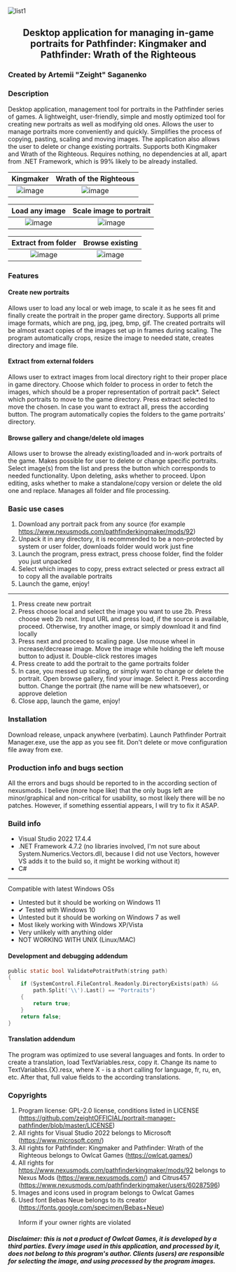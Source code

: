 ![list1](https://user-images.githubusercontent.com/50341618/227392274-89674a5f-96f7-4113-92f9-152702ebffe4.png)

## <p align="center">Desktop application for managing in-game portraits for Pathfinder: Kingmaker and Pathfinder: Wrath of the Righteous</p>

### Created by Artemii "Zeight" Saganenko

### Description

Desktop application, management tool for portraits in the Pathfinder series of games. A lightweight, user-friendly, simple and mostly optimized tool for creating new portraits as well as modifying old ones. Allows the user to manage portraits more conveniently and quickly. Simplifies the process of copying, pasting, scaling and moving images. The application also allows the user to delete or change existing portraits. Supports both Kingmaker and Wrath of the Righteous. Requires nothing, no dependencies at all, apart from .NET Framework, which is 99% likely to be already installed. 


| Kingmaker | Wrath of the Righteous |
| :-------: | :--------------------: |
|![image](https://user-images.githubusercontent.com/50341618/227395883-6e96df36-069f-4b47-8f40-6fe7b38a1ec0.png)|![image](https://user-images.githubusercontent.com/50341618/227396112-714300c1-10d6-42fe-b76b-b2b0670e0e7f.png)|

| Load any image | Scale image to portrait |
| :------------: | :---------------------: |
|![image](https://user-images.githubusercontent.com/50341618/227396290-3f63cf1a-4139-479b-9877-230e772bf13b.png)|![image](https://user-images.githubusercontent.com/50341618/227396316-67fc3ada-200f-4f36-adf4-586c4d5196b8.png)|

| Extract from folder | Browse existing |
| :-----------------: | :-------------: |
|![image](https://user-images.githubusercontent.com/50341618/227396815-0a2a97e1-169d-4861-b667-9c41cc6b5cf6.png)|![image](https://user-images.githubusercontent.com/50341618/227396755-de05f69f-01c9-47af-a005-577693399463.png)|

### Features

#### Create new portraits
Allows user to load any local or web image, to scale it as he sees fit and finally create the portrait in the proper game directory. Supports all prime image formats, which are png, jpg, jpeg, bmp, gif. The created portraits will be almost exact copies of the images set up in frames during scaling. The program automatically crops, resize the image to needed state, creates directory and image file.

#### Extract from external folders
Allows user to extract images from local directory right to their proper place in game directory. Choose which folder to process in order to fetch the images, which should be a proper representation of portrait pack*. Select which portraits to move to the game directory. Press extract selected to move the chosen. In case you want to extract all, press the according button. The program automatically copies the folders to the game portraits' directory.

#### Browse gallery and change/delete old images
Allows user to browse the already existing/loaded and in-work portraits of the game. Makes possible for user to delete or change specific portraits. Select image(s) from the list and press the button which corresponds to needed functionality. Upon deleting, asks whether to proceed. Upon editing, asks whether to make a standalone/copy version or delete the old one and replace. Manages all folder and file processing. 

### Basic use cases
1. Download any portrait pack from any source (for example https://www.nexusmods.com/pathfinderkingmaker/mods/92)
2. Unpack it in any directory, it is recommended to be a non-protected by system or user folder, downloads folder would work just fine
3. Launch the program, press extract, press choose folder, find the folder you just unpacked
4. Select which images to copy, press extract selected or press extract all to copy all the available portraits
5. Launch the game, enjoy!
---
1. Press create new portrait
2. Press choose local and select the image you want to use
  2b. Press choose web
  2b next. Input URL and press load, if the source is available, proceed. Otherwise, try another image, or simply download it and find locally
3. Press next and proceed to scaling page. Use mouse wheel in increase/decrease image. Move the image while holding the left mouse button to adjust it. Double-click restores images
4. Press create to add the portrait to the game portraits folder
5. In case, you messed up scaling, or simply want to change or delete the portrait. Open browse gallery, find your image. Select it. Press according button. Change the portrait (the name will be new whatsoever), or approve deletion 
5. Close app, launch the game, enjoy!

### Installation
Download release, unpack anywhere (verbatim). Launch Pathfinder Portrait Manager.exe, use the app as you see fit. Don't delete or move configuration file away from exe.

### Production info and bugs section
All the errors and bugs should be reported to in the according section of nexusmods. I believe (more hope like) that the only bugs left are minor/graphical and non-critical for usability, so most likely there will be no patches. However, if something essential appears, I will try to fix it ASAP.

### Build info
* Visual Studio 2022 17.4.4
* .NET Framework 4.7.2 (no libraries involved, I'm not sure about System.Numerics.Vectors.dll, because I did not use Vectors, however VS adds it to the build so, it might be working without it)
* C#
---
Compatible with latest Windows OSs 
* Untested but it should be working on Windows 11
* ✔ Tested with Windows 10
* Untested but it should be working on Windows 7 as well
* Most likely working with Windows XP/Vista
* Very unlikely with anything older
* NOT WORKING WITH UNIX (Linux/MAC)

#### Development and debugging addendum
```c sharp
public static bool ValidatePotraitPath(string path)
{
    if (SystemControl.FileControl.Readonly.DirectoryExists(path) &&
        path.Split('\\').Last() == "Portraits")
    {
        return true;
    }
    return false;
}
```
#### Translation addendum
The program was optimized to use several languages and fonts. In order to create a translation, load TextVariables.resx, copy it. Change its name to TextVariables.{X}.resx, where X - is a short calling for language, fr, ru, en, etc. After that, full value fields to the according translations. 

### Copyrights
1. Program license: GPL-2.0 license, conditions listed in LICENSE (https://github.com/zeightOFFICIAL/portrait-manager-pathfinder/blob/master/LICENSE)
2. All rights for Visual Studio 2022 belongs to Microsoft (https://www.microsoft.com/)
3. All rights for Pathfinder: Kingmaker and Pathfinder: Wrath of the Righteous belongs to Owlcat Games (https://owlcat.games/)
4. All rights for https://www.nexusmods.com/pathfinderkingmaker/mods/92 belongs to Nexus Mods (https://www.nexusmods.com/) and Citrus457 (https://www.nexusmods.com/pathfinderkingmaker/users/60287596)
5. Images and icons used in program belongs to Owlcat Games
6. Used font Bebas Neue belongs to its creator (https://fonts.google.com/specimen/Bebas+Neue)<br><br>
Inform if your owner rights are violated
##### Disclaimer: this is not a product of Owlcat Games, it is developed by a third parties. Every image used in this application, and processed by it, does not belong to this program's author. Clients (users) are responsible for selecting the image, and using processed by the program images.
